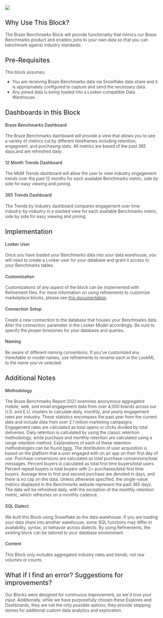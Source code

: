 <img src="https://www.braze.com/assets/svg/brand/Benchmarks.svg">
<p style="font-weight: 300">
</p>
<h2 style="padding-bottom:0px;color:#303030;font-weight:500">Why Use This Block?</h2>
<p style="font-weight: 300">
The Braze Benchmarks Block will provide functionality that mimics our Braze Benchmarks product and enables joins to your own data so that you can benchmark against industry standards.
</p>
<h2 style="padding-bottom:0px;color:#303030 ;font-weight:500">Pre-Requisites</h2>
<p style="font-weight: 300">
This block assumes:
</p>
<ul style="font-weight: 300">
<li> You are receiving Braze Benchmarks data via Snowflake data share and it is appropriately configured to capture and send the necessary data.</li>
<li> Any joined data is being loaded into a Looker-compatible Data Warehouse.</li>
</ul>
<h2 style="padding-bottom:0px;color:#303030;font-weight:500">Dashboards in this Block</h2>
<h4 style="padding-bottom:0px;color:#303030;font-weight:500">Braze Benchmarks Dashboard</h4>
<p style="font-weight: 300">
The Braze Benchmarks dashboard will provide a view that allows you to see a variety of metrics cut by different timeframes including retention, engagment, and purchasing stats. All metrics are based of the past 365 days,and are refreshed daily.
</p>
<h4 style="padding-bottom:0px;color:#303030;font-weight:500">12 Month Trends Dashboard</h4>
<p style="font-weight: 300">
The MoM Trends dashboard will allow the user to view industry engagement trends over the past 12 months for each available Benchmarks metric, side by side for easy viewing and joining.
</p>
<h4 style="padding-bottom:0px;color:#303030;font-weight:500">365 Trends Dashboard</h4>
<p style="font-weight: 300">
The Trends by Industry dashboard compares engagement over time industry-by-industry in a stacked view for each available Benchmarks metric, side by side for easy viewing and joining.
</p>
<h2 style="padding-bottom:0px;color:#303030;font-weight:500">Implementation</h2>
<h4 style="padding-bottom:0px;color:#303030;font-weight:500">Looker User</h4>
<p style="font-weight: 300">
Once you have loaded your Benchmarks data into your data warehouse, you will need to create a Looker user for your database and grant it access to your Benchmarks tables.
</p>
<h4 style="padding-bottom:0px;color:#303030;font-weight:500">Customization</h4>
<p style="font-weight: 300">
Customizations of any aspect of the block can be implemented with Refinement files. For more information on using refinements to customize marketplace blocks, please see <a href="https://docs.looker.com/data-modeling/marketplace/customize-blocks">this documentation</a>.
</p>
<h4 style="padding-bottom:0px;color:#303030;font-weight:500">Connection Setup</h4>
<p style="font-weight: 300">
Create a new connection to the database that houses your Benchmarks data. Alter the connection: parameter in the Looker Model accordingly. Be sure to specify the proper timezones for your database and queries.
</p>
<h4 style="padding-bottom:0px;color:#303030;font-weight:500">Naming</h4>
<p style="font-weight: 300">
Be aware of different naming conventions. If you’ve customized any View/table or model names, use refinements to rename each in the LookML to the name you’ve selected.
</p>
<h2 style="padding-bottom:0px;color:#303030;font-weight:500">Additional Notes</h2>
<p style="font-weight: 300">
<h4 style="padding-bottom:0px;color:#303030;font-weight:500">Methodology</h4>
<p style="font-weight: 300">
The Braze Benchmarks Report 2021 examines anonymous aggregated mobile, web, and email engagement data from over 4,000 brands across our U.S. and E.U. clusters to calculate daily, monthly, and yearly engagement rates per industry. These statistics encompass the past year from the current date and include data from over 2.1  million marketing campaigns. Engagement rates are calculated as total opens or clicks divided by total deliveries. Daily retention is calculated by using the classic retention methodology, while purchase and monthly retention are calculated using a range retention method. Explanations of each of these retention methodologies can be found <a href="https://www.braze.com/blog/calculate-retention-rate/" target="_top">here</a>. The distribution of user acquisition is based on the platform that a user engaged with on an app on their first day of use. Purchase conversions are calculated as total purchase conversions/total messages. Percent buyers is calculated as total first time buyers/total users. Percent repeat buyers is total buyers with 2+ purchases/total first time buyers. Average time to first and second purchase are denoted in days, and there is no cap on the data. Unless otherwise specified, the single-value metrics displayed in the Benchmarks website represent the past 365 days. The data will be refreshed daily, with the exception of the monthly retention metric, which refreshes on a monthly cadence.
</p>
<h4 style="padding-bottom:0px;color:#303030;font-weight:500">SQL Dialect</h4>
<p style="font-weight: 300">
We built this Block using Snowflake as the data warehouse. If you are loading your data share into another warehouse, some SQL functions may differ in availability, syntax, or behavior across dialects. By using Refinements, the existing block can be tailored to your database environment.
</p>
<h4 style="padding-bottom:0px;color:#303030;font-weight:500">Content</h4>
<p style="font-weight: 300">
This Block only includes aggregated industry rates and trends, not raw volumes or counts.
</p>
<h2 style="padding-bottom:0px;color:#303030;font-weight:500">What if I find an error? Suggestions for improvements?</h2>
<p style="font-weight: 300">
Our Blocks were designed for continuous improvement, so we'd love your input. Additionally, while we have purposefully chosen these Explores and Dashboards, they are not the only possible options; they provide stepping stones for additional custom data analytics and exploration.
</p>
